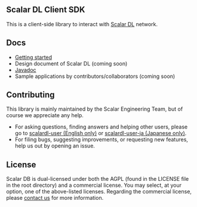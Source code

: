 ## Scalar DL Client SDK

This is a client-side library to interact with [Scalar DL](https://github.com/scalar-labs/scalardl) network.

## Docs
* [Getting started](docs/getting-started.md)
* Design document of Scalar DL (coming soon)
* [Javadoc](https://scalar-labs.github.io/scalardl-client-sdk/javadoc/)
* Sample applications by contributors/collaborators (coming soon)

## Contributing 
This library is mainly maintained by the Scalar Engineering Team, but of course we appreciate any help.

* For asking questions, finding answers and helping other users, please go to [scalardl-user (English only)](https://groups.google.com/forum/#!forum/scalardl-user) or [scalardl-user-ja (Japanese only)](https://groups.google.com/forum/#!forum/scalardl-user-ja).
* For filing bugs, suggesting improvements, or requesting new features, help us out by opening an issue.

## License
Scalar DB is dual-licensed under both the AGPL (found in the LICENSE file in the root directory) and a commercial license. You may select, at your option, one of the above-listed licenses. Regarding the commercial license, please [contact us](https://scalar-labs.com/contact_us/) for more information.
